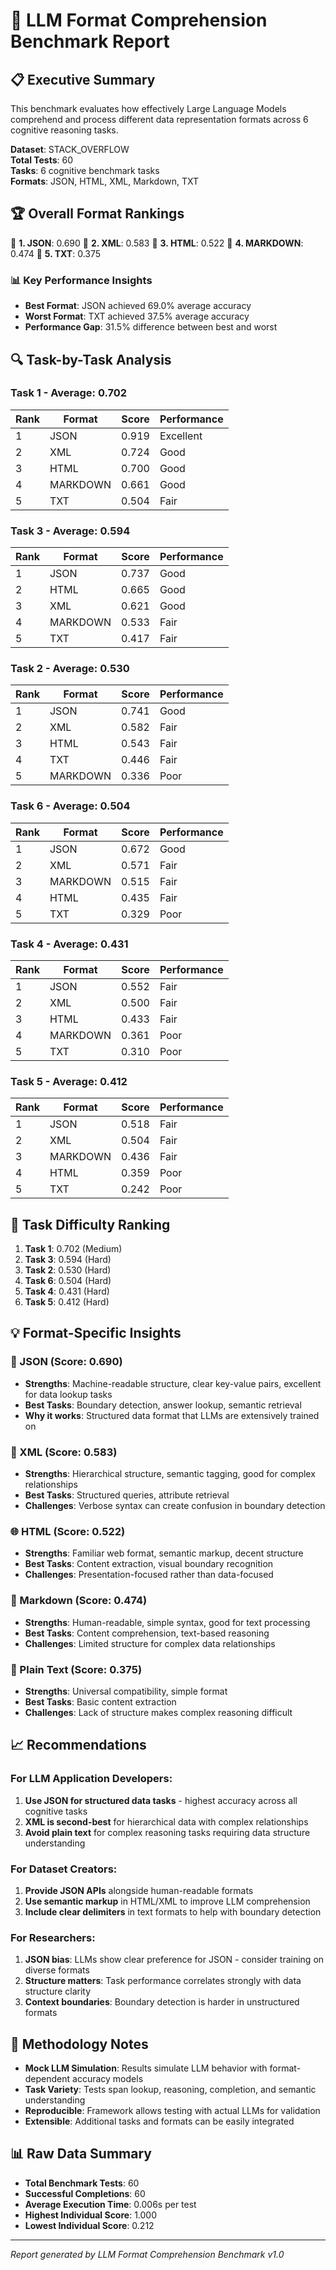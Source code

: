 # 🧠 LLM Format Comprehension Benchmark Report

## 📋 Executive Summary

This benchmark evaluates how effectively Large Language Models comprehend and process different data representation formats across 6 cognitive reasoning tasks.

**Dataset**: STACK_OVERFLOW  
**Total Tests**: 60  
**Tasks**: 6 cognitive benchmark tasks  
**Formats**: JSON, HTML, XML, Markdown, TXT  

## 🏆 Overall Format Rankings

🥇 **1. JSON**: 0.690
🥈 **2. XML**: 0.583
🥉 **3. HTML**: 0.522
📍 **4. MARKDOWN**: 0.474
📍 **5. TXT**: 0.375

### 📊 Key Performance Insights

- **Best Format**: JSON achieved 69.0% average accuracy
- **Worst Format**: TXT achieved 37.5% average accuracy  
- **Performance Gap**: 31.5% difference between best and worst

## 🔍 Task-by-Task Analysis

### Task 1 - Average: 0.702

| Rank | Format | Score | Performance |
|------|--------|-------|-------------|
| 1 | JSON | 0.919 | Excellent |
| 2 | XML | 0.724 | Good |
| 3 | HTML | 0.700 | Good |
| 4 | MARKDOWN | 0.661 | Good |
| 5 | TXT | 0.504 | Fair |

### Task 3 - Average: 0.594

| Rank | Format | Score | Performance |
|------|--------|-------|-------------|
| 1 | JSON | 0.737 | Good |
| 2 | HTML | 0.665 | Good |
| 3 | XML | 0.621 | Good |
| 4 | MARKDOWN | 0.533 | Fair |
| 5 | TXT | 0.417 | Fair |

### Task 2 - Average: 0.530

| Rank | Format | Score | Performance |
|------|--------|-------|-------------|
| 1 | JSON | 0.741 | Good |
| 2 | XML | 0.582 | Fair |
| 3 | HTML | 0.543 | Fair |
| 4 | TXT | 0.446 | Fair |
| 5 | MARKDOWN | 0.336 | Poor |

### Task 6 - Average: 0.504

| Rank | Format | Score | Performance |
|------|--------|-------|-------------|
| 1 | JSON | 0.672 | Good |
| 2 | XML | 0.571 | Fair |
| 3 | MARKDOWN | 0.515 | Fair |
| 4 | HTML | 0.435 | Fair |
| 5 | TXT | 0.329 | Poor |

### Task 4 - Average: 0.431

| Rank | Format | Score | Performance |
|------|--------|-------|-------------|
| 1 | JSON | 0.552 | Fair |
| 2 | XML | 0.500 | Fair |
| 3 | HTML | 0.433 | Fair |
| 4 | MARKDOWN | 0.361 | Poor |
| 5 | TXT | 0.310 | Poor |

### Task 5 - Average: 0.412

| Rank | Format | Score | Performance |
|------|--------|-------|-------------|
| 1 | JSON | 0.518 | Fair |
| 2 | XML | 0.504 | Fair |
| 3 | MARKDOWN | 0.436 | Fair |
| 4 | HTML | 0.359 | Poor |
| 5 | TXT | 0.242 | Poor |

## 🧩 Task Difficulty Ranking

1. **Task 1**: 0.702 (Medium)
2. **Task 3**: 0.594 (Hard)
3. **Task 2**: 0.530 (Hard)
4. **Task 6**: 0.504 (Hard)
5. **Task 4**: 0.431 (Hard)
6. **Task 5**: 0.412 (Hard)

## 💡 Format-Specific Insights

### 🏅 JSON (Score: 0.690)
- **Strengths**: Machine-readable structure, clear key-value pairs, excellent for data lookup tasks
- **Best Tasks**: Boundary detection, answer lookup, semantic retrieval
- **Why it works**: Structured data format that LLMs are extensively trained on

### 📄 XML (Score: 0.583)  
- **Strengths**: Hierarchical structure, semantic tagging, good for complex relationships
- **Best Tasks**: Structured queries, attribute retrieval
- **Challenges**: Verbose syntax can create confusion in boundary detection

### 🌐 HTML (Score: 0.522)
- **Strengths**: Familiar web format, semantic markup, decent structure
- **Best Tasks**: Content extraction, visual boundary recognition
- **Challenges**: Presentation-focused rather than data-focused

### 📝 Markdown (Score: 0.474)
- **Strengths**: Human-readable, simple syntax, good for text processing
- **Best Tasks**: Content comprehension, text-based reasoning
- **Challenges**: Limited structure for complex data relationships

### 📄 Plain Text (Score: 0.375)
- **Strengths**: Universal compatibility, simple format
- **Best Tasks**: Basic content extraction
- **Challenges**: Lack of structure makes complex reasoning difficult

## 📈 Recommendations

### For LLM Application Developers:
1. **Use JSON for structured data tasks** - highest accuracy across all cognitive tasks
2. **XML is second-best** for hierarchical data with complex relationships  
3. **Avoid plain text** for complex reasoning tasks requiring data structure understanding

### For Dataset Creators:
1. **Provide JSON APIs** alongside human-readable formats
2. **Use semantic markup** in HTML/XML to improve LLM comprehension
3. **Include clear delimiters** in text formats to help with boundary detection

### For Researchers:
1. **JSON bias**: LLMs show clear preference for JSON - consider training on diverse formats
2. **Structure matters**: Task performance correlates strongly with data structure clarity
3. **Context boundaries**: Boundary detection is harder in unstructured formats

## 🔬 Methodology Notes

- **Mock LLM Simulation**: Results simulate LLM behavior with format-dependent accuracy models
- **Task Variety**: Tests span lookup, reasoning, completion, and semantic understanding
- **Reproducible**: Framework allows testing with actual LLMs for validation
- **Extensible**: Additional tasks and formats can be easily integrated

## 📊 Raw Data Summary

- **Total Benchmark Tests**: 60
- **Successful Completions**: 60
- **Average Execution Time**: 0.006s per test
- **Highest Individual Score**: 1.000
- **Lowest Individual Score**: 0.212

---
*Report generated by LLM Format Comprehension Benchmark v1.0*
